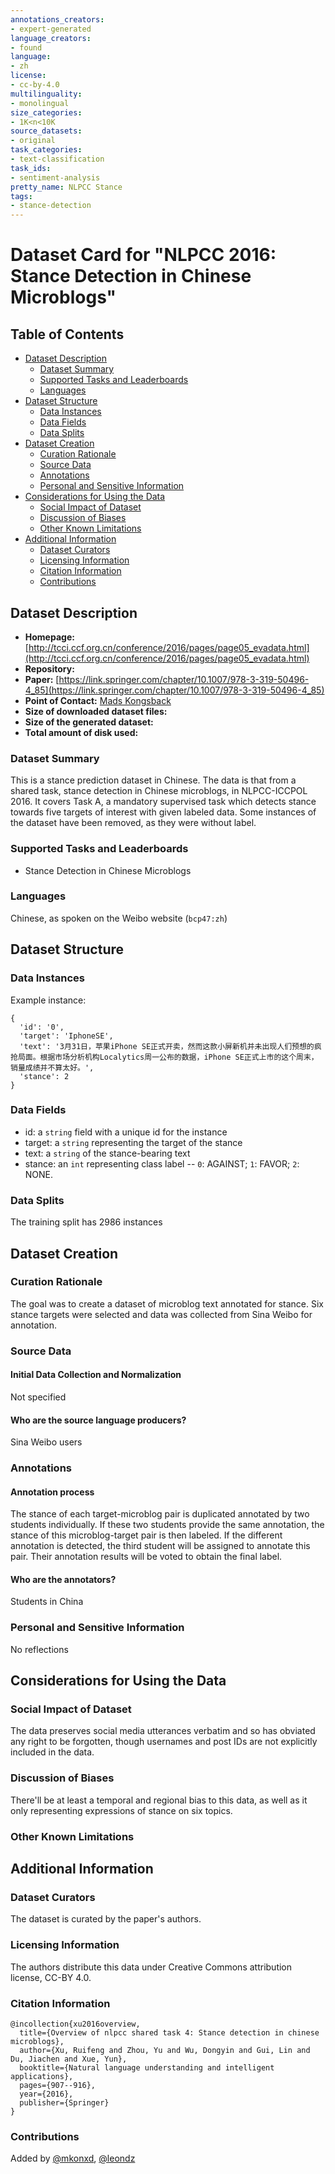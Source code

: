 ```yaml
---
annotations_creators:
- expert-generated
language_creators:
- found
language:
- zh
license:
- cc-by-4.0
multilinguality:
- monolingual
size_categories:
- 1K<n<10K
source_datasets:
- original
task_categories:
- text-classification
task_ids:
- sentiment-analysis
pretty_name: NLPCC Stance
tags:
- stance-detection
---
```


# Dataset Card for "NLPCC 2016: Stance Detection in Chinese Microblogs"

## Table of Contents
- [Dataset Description](#dataset-description)
  - [Dataset Summary](#dataset-summary)
  - [Supported Tasks and Leaderboards](#supported-tasks-and-leaderboards)
  - [Languages](#languages)
- [Dataset Structure](#dataset-structure)
  - [Data Instances](#data-instances)
  - [Data Fields](#data-fields)
  - [Data Splits](#data-splits)
- [Dataset Creation](#dataset-creation)
  - [Curation Rationale](#curation-rationale)
  - [Source Data](#source-data)
  - [Annotations](#annotations)
  - [Personal and Sensitive Information](#personal-and-sensitive-information)
- [Considerations for Using the Data](#considerations-for-using-the-data)
  - [Social Impact of Dataset](#social-impact-of-dataset)
  - [Discussion of Biases](#discussion-of-biases)
  - [Other Known Limitations](#other-known-limitations)
- [Additional Information](#additional-information)
  - [Dataset Curators](#dataset-curators)
  - [Licensing Information](#licensing-information)
  - [Citation Information](#citation-information)
  - [Contributions](#contributions)

## Dataset Description

- **Homepage:** [http://tcci.ccf.org.cn/conference/2016/pages/page05_evadata.html](http://tcci.ccf.org.cn/conference/2016/pages/page05_evadata.html)
- **Repository:** 
- **Paper:** [https://link.springer.com/chapter/10.1007/978-3-319-50496-4_85](https://link.springer.com/chapter/10.1007/978-3-319-50496-4_85)
- **Point of Contact:** [Mads Kongsback](https://github.com/mkonxd)
- **Size of downloaded dataset files:**
- **Size of the generated dataset:** 
- **Total amount of disk used:** 

### Dataset Summary

This is a stance prediction dataset in Chinese.
The data is that from a shared task, stance detection in Chinese microblogs, in NLPCC-ICCPOL 2016. It covers Task A, a mandatory supervised task which detects stance towards five targets of interest with given labeled data. 
Some instances of the dataset have been removed, as they were without label.

### Supported Tasks and Leaderboards

* Stance Detection in Chinese Microblogs

### Languages

Chinese, as spoken on the Weibo website  (`bcp47:zh`)

## Dataset Structure
 

### Data Instances

Example instance:

```
{
  'id': '0', 
  'target': 'IphoneSE', 
  'text': '3月31日，苹果iPhone SE正式开卖，然而这款小屏新机并未出现人们预想的疯抢局面。根据市场分析机构Localytics周一公布的数据，iPhone SE正式上市的这个周末，销量成绩并不算太好。', 
  'stance': 2
}
```

### Data Fields

* id: a `string` field with a unique id for the instance
* target: a `string` representing the target of the stance
* text: a `string` of the stance-bearing text
* stance: an `int` representing class label -- `0`: AGAINST; `1`: FAVOR; `2`: NONE.

### Data Splits

The training split has 2986 instances

## Dataset Creation

### Curation Rationale

The goal was to create a dataset of microblog text annotated for stance. Six stance targets were selected and data was collected from Sina Weibo for annotation.

### Source Data

#### Initial Data Collection and Normalization

Not specified

#### Who are the source language producers?

Sina Weibo users

### Annotations

#### Annotation process

The stance of each target-microblog pair is duplicated annotated by two students
individually. If these two students provide the same annotation, the stance of this
microblog-target pair is then labeled. If the different annotation is detected, the third
student will be assigned to annotate this pair. Their annotation results will be voted to
obtain the final label.

#### Who are the annotators?

Students in China

### Personal and Sensitive Information

No reflections


## Considerations for Using the Data

### Social Impact of Dataset

The data preserves social media utterances verbatim and so has obviated any right to be forgotten, though usernames and post IDs are not explicitly included in the data.


### Discussion of Biases

There'll be at least a temporal and regional bias to this data, as well as it only representing expressions of stance on six topics.

### Other Known Limitations


## Additional Information

### Dataset Curators

The dataset is curated by the paper's authors.

### Licensing Information

The authors distribute this data under Creative Commons attribution license, CC-BY 4.0. 

### Citation Information

```
@incollection{xu2016overview,
  title={Overview of nlpcc shared task 4: Stance detection in chinese microblogs},
  author={Xu, Ruifeng and Zhou, Yu and Wu, Dongyin and Gui, Lin and Du, Jiachen and Xue, Yun},
  booktitle={Natural language understanding and intelligent applications},
  pages={907--916},
  year={2016},
  publisher={Springer}
}
```


### Contributions

Added by [@mkonxd](https://github.com/mkonxd), [@leondz](https://github.com/leondz) 

